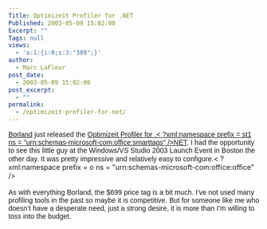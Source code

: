 ```yaml
---
Title: Optimizeit Profiler for .NET
Published: 2003-05-09 15:02:00
Excerpt: ""
Tags: null
views:
  - 'a:1:{i:0;s:3:"309";}'
author:
  - Marc LaFleur
post_date:
  - 2003-05-09 15:02:00
post_excerpt:
  - ""
permalink:
  - /optimizeit-profiler-for-net/
---
```

<p class=MsoNormal style="MARGIN: 0in 0in 0pt"><a href="http://massivescale.blob.core.windows.net/blogmedia/2003/05/www.borland.com" target=_blank><span style="FONT-FAMILY: Arial">Borland</span></a><span style="FONT-FAMILY: Arial"> just released the </span><a href="http://www.borland.com/opt_profiler/index.html" target=_blank><span style="FONT-FAMILY: Arial">Optimizeit Profiler for .< ?xml:namespace prefix = st1 ns = "urn:schemas-microsoft-com:office:smarttags" /><st1:stockticker>NET</st1:stockticker></span></a><span style="FONT-FAMILY: Arial">. I had the opportunity to see this little guy at the Windows/VS Studio 2003 Launch Event in </span><st1:city><st1:place><span style="FONT-FAMILY: Arial"><st1:city><st1:place>Boston</st1:place></st1:city></span></st1:place></st1:city><span style="FONT-FAMILY: Arial"> the other day. It was pretty impressive and relatively easy to configure.</span>< ?xml:namespace prefix = o ns = "urn:schemas-microsoft-com:office:office" /><o:p></o:p></p>

<p class=MsoNormal style="MARGIN: 0in 0in 0pt"><o:p>&nbsp;</o:p></p>

<p class=MsoNormal style="MARGIN: 0in 0in 0pt"><span style="FONT-FAMILY: Arial">As with everything Borland, the $699 price tag is a bit much. I&#8217;ve not used many profiling tools in the past so maybe it is competitive. But for someone like me who doesn&#8217;t have a desperate need, just a strong desire, it is more than I&#8217;m willing to toss into the budget. </span></p>